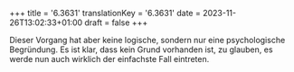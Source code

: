 +++
title = '6.3631'
translationKey = '6.3631'
date = 2023-11-26T13:02:33+01:00
draft = false
+++

Dieser Vorgang hat aber keine logische, sondern nur eine psychologische Begründung.
Es ist klar, dass kein Grund vorhanden ist, zu glauben, es werde nun auch wirklich der einfachste Fall eintreten.
